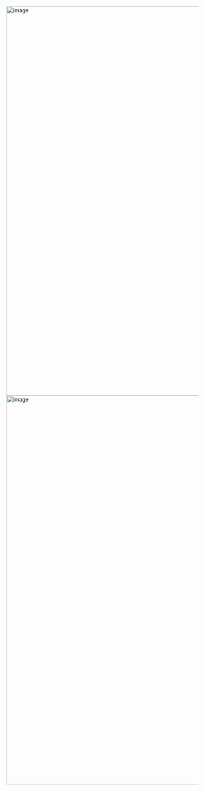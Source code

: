 <img width="1920" height="1020" alt="image" src="https://github.com/user-attachments/assets/2eab37d0-98b3-4cb4-84df-53876bf865cd" />

<img width="1920" height="1020" alt="image" src="https://github.com/user-attachments/assets/c51740ce-ac3b-478e-a1be-74b6a284ee16" />

